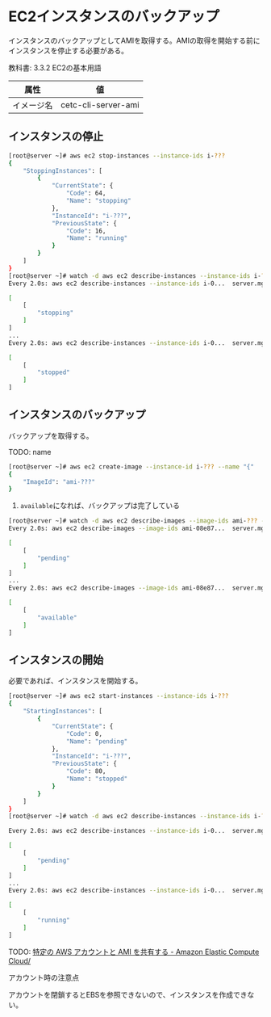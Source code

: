 # EC2インスタンスのバックアップ

インスタンスのバックアップとしてAMIを取得する。AMIの取得を開始する前にインスタンスを停止する必要がある。

教科書: 3.3.2 EC2の基本用語

| 属性       | 値                  |
| ---------- | ------------------- |
| イメージ名 | cetc-cli-server-ami |

## インスタンスの停止

```bash
[root@server ~]# aws ec2 stop-instances --instance-ids i-???        
{
	"StoppingInstances": [
		{
			"CurrentState": {
				"Code": 64,
				"Name": "stopping"
			},
			"InstanceId": "i-???",
			"PreviousState": {
				"Code": 16,
				"Name": "running"
			}
		}
	]
}        
[root@server ~]# watch -d aws ec2 describe-instances --instance-ids i-??? --query 'Reservations[].Instances[].[State][].[Name]'
Every 2.0s: aws ec2 describe-instances --instance-ids i-0...  server.mgt.local: Sun Jun 21 17:58:33 2020

[
	[
		"stopping"
	]
]
...
Every 2.0s: aws ec2 describe-instances --instance-ids i-0...  server.mgt.local: Sun Jun 21 17:58:55 2020

[
	[
		"stopped"
	]
]
```
## インスタンスのバックアップ
バックアップを取得する。

TODO: name

```bash
[root@server ~]# aws ec2 create-image --instance-id i-??? --name "{"
{
    "ImageId": "ami-???"
}
```

1. `available`になれば、バックアップは完了している
```bash
[root@server ~]# watch -d aws ec2 describe-images --image-ids ami-??? --query 'Images[].[State]'    
Every 2.0s: aws ec2 describe-images --image-ids ami-08e87...  server.mgt.local: Sun Jun 21 18:09:19 2020

[
    [
        "pending"
    ]
]
...
Every 2.0s: aws ec2 describe-images --image-ids ami-08e87...  server.mgt.local: Sun Jun 21 18:09:54 2020

[
    [
        "available"
    ]
]
```

## インスタンスの開始

必要であれば、インスタンスを開始する。

```bash
[root@server ~]# aws ec2 start-instances --instance-ids i-???
{
	"StartingInstances": [
		{
			"CurrentState": {
				"Code": 0,
				"Name": "pending"
			},
			"InstanceId": "i-???",
			"PreviousState": {
				"Code": 80,
				"Name": "stopped"
			}
		}
	]
}
[root@server ~]# watch -d aws ec2 describe-instances --instance-ids i-??? --query 'Reservations[].Instances[].[State][].[Name]'

Every 2.0s: aws ec2 describe-instances --instance-ids i-0...  server.mgt.local: Sun Jun 21 17:59:31 2020

[
	[
		"pending"
	]
]
...
Every 2.0s: aws ec2 describe-instances --instance-ids i-0...  server.mgt.local: Sun Jun 21 18:00:05 2020

[
	[
		"running"
	]
]
```

TODO: 
[特定の AWS アカウントと AMI を共有する - Amazon Elastic Compute Cloud/](https://docs.aws.amazon.com/ja_jp/AWSEC2/latest/UserGuide/sharingamis-explicit.html)

アカウント時の注意点

アカウントを閉鎖するとEBSを参照できないので、インスタンスを作成できない。
